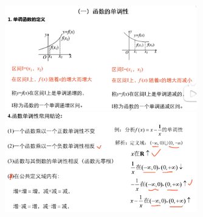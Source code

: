 ![](../../photo/Pasted%20image%2020240319191847.png)
![](../../photo/Pasted%20image%2020240319191949.png)